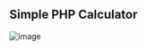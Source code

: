 ## Simple PHP Calculator
![image](https://github.com/Hafiz-Arham2006/Simple-PHP-Calculator/assets/142540236/b3dcbca9-883b-447d-8a57-d7d5447aede8)
